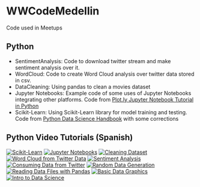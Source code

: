 # WWCodeMedellin
Code used in Meetups

## Python

* SentimentAnalysis: Code to download twitter stream and make sentiment analysis over it.
* WordCloud: Code to create Word Cloud analysis over twitter data stored in csv.
* DataCleaning: Using pandas to clean a movies dataset
* Jupyter Notebooks: Example code of some uses of Jupyter Notebooks integrating other platforms. Code from [Plot.ly Jupyter Notebook Tutorial in Python](https://plot.ly/python/ipython-notebook-tutorial/#getting-started)
* Scikit-Learn: Using Scikit-Learn library for model training and testing. Code from [Python Data Science Handbook](https://github.com/jakevdp/PythonDataScienceHandbook/blob/master/notebooks/05.02-Introducing-Scikit-Learn.ipynb) with some corrections

## Python Video Tutorials (Spanish)

[![Scikit-Learn](https://img.youtube.com/vi/DrE_0lDI3Vk/0.jpg)](https://www.youtube.com/watch?v=DrE_0lDI3Vk "Scikit-Learn")
[![Jupyter Notebooks](https://img.youtube.com/vi/MZomuIgcuVU/0.jpg)](https://www.youtube.com/watch?v=MZomuIgcuVU "Jupyter Notebooks")
[![Cleaning Dataset](https://img.youtube.com/vi/kyU1EEWBxZg/0.jpg)](https://www.youtube.com/watch?v=kyU1EEWBxZg "Cleaning Dataset")
[![Word Cloud from Twitter Data](https://img.youtube.com/vi/LwX_d4PQLjc/0.jpg)](https://www.youtube.com/watch?v=LwX_d4PQLjc "Word Cloud from Twitter Data")
[![Sentiment Analysis](https://img.youtube.com/vi/rDFY51cfeX0/0.jpg)](https://www.youtube.com/watch?v=rDFY51cfeX0 "Sentiment Analysis")
[![Consuming Data from Twitter](https://img.youtube.com/vi/1_Nu6Wxrvco/0.jpg)](https://www.youtube.com/watch?v=1_Nu6Wxrvco "Consuming Data from Twitter")
[![Random Data Generation](https://img.youtube.com/vi/sSe_QoBzCaQ/0.jpg)](https://www.youtube.com/watch?v=sSe_QoBzCaQ "Random Data Generation")
[![Reading Data Files with Pandas](https://img.youtube.com/vi/ZBFp3D-g-uU/0.jpg)](https://www.youtube.com/watch?v=ZBFp3D-g-uU "Reading Data Files with Pandas")
[![Basic Data Graphics](https://img.youtube.com/vi/q5QCKs7YbV4/0.jpg)](https://www.youtube.com/watch?v=q5QCKs7YbV4 "Basic Data Graphics")
[![Intro to Data Science](https://img.youtube.com/vi/yauIRnbyGOg/0.jpg)](https://www.youtube.com/watch?v=yauIRnbyGOg "Intro to Data Science")




